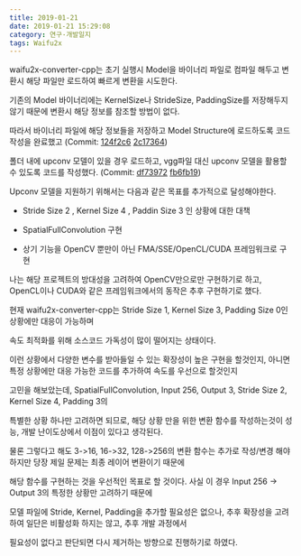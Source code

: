 ```yaml
---
title: 2019-01-21
date: 2019-01-21 15:29:08
category: 연구·개발일지
tags: Waifu2x
---
```


waifu2x-converter-cpp는 초기 실행시 Model을 바이너리 파일로 컴파일 해두고 변환시 해당 파일만 로드하여 빠르게 변환을 시도한다.

기존의 Model 바이너리에는 KernelSize나 StrideSize, PaddingSize를 저장해두지 않기 때문에 변환시 해당 정보를 참조할 방법이 없다.

따라서 바이너리 파일에 해당 정보들을 저장하고 Model Structure에 로드하도록 코드 작성을 완료했고 (Commit: [124f2c6](https://github.com/DeadSix27/waifu2x-converter-cpp/commit/124f2c6b1136b8dce21f2752aa78d14c72d11d89) [2c17364](https://github.com/DeadSix27/waifu2x-converter-cpp/commit/2c17364fa9ad8e0b881a4dae64d7fac0e2e935ae))

폴더 내에 upconv 모델이 있을 경우 로드하고, vgg파일 대신 upconv 모델을 활용할 수 있도록 코드를 작성했다. (Commit: [df73972](https://github.com/DeadSix27/waifu2x-converter-cpp/commit/df73972c0a46f3c58739801092d32e96c2dd507d) [fb6fb19](https://github.com/DeadSix27/waifu2x-converter-cpp/commit/fb6fb19efb81f0b92fb5179b2cacdb121aa87322))



Upconv 모델을 지원하기 위해서는 다음과 같은 목표를 추가적으로 달성해야한다.

- Stride Size 2 , Kernel Size 4 , Paddin Size 3 인 상황에 대한 대책

- SpatialFullConvolution 구현

- 상기 기능을 OpenCV 뿐만이 아닌 FMA/SSE/OpenCL/CUDA 프레임워크로 구현



나는 해당 프로젝트의 방대성을 고려하여 OpenCV만으로만 구현하기로 하고, OpenCL이나 CUDA와 같은 프레임워크에서의 동작은 추후 구현하기로 했다.

현재 waifu2x-converter-cpp는 Stride Size 1, Kernel Size 3, Padding Size 0인 상황에만 대응이 가능하며

속도 최적화를 위해 소스코드 가독성이 많이 떨어지는 상태이다. 


이런 상황에서 다양한 변수를 받아들일 수 있는 확장성이 높은 구현을 할것인지, 아니면 특정 상황에만 대응 가능한 코드를 추가하여 속도를 우선으로 할것인지

고민을 해보았는데, SpatialFullConvolution, Input 256, Output 3, Stride Size 2, Kernel Size 4, Padding 3의

특별한 상황 하나만 고려하면 되므로, 해당 상황 만을 위한 변환 함수를 작성하는것이 성능, 개발 난이도상에서 이점이 있다고 생각된다.

물론 그렇다고 해도 3->16, 16->32, 128->256의 변환 함수는 추가로 작성/변경 해야하지만 당장 제일 문제는 최종 레이어 변환이기 때문에 

해당 함수를 구현하는 것을 우선적인 목표로 할 것이다. 사실 이 경우 Input 256 -> Output 3의 특정한 상황만 고려하기 때문에

모델 파일에 Stride, Kernel, Padding을 추가할 필요성은 없으나, 추후 확장성을 고려하여 일단은 비활성화 하지는 않고, 추후 개발 과정에서

필요성이 없다고 판단되면 다시 제거하는 방향으로 진행하기로 하였다.
